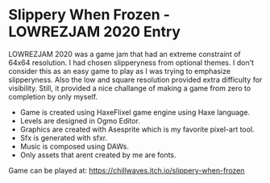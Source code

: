 # Slippery When Frozen - LOWREZJAM 2020 Entry
LOWREZJAM 2020 was a game jam that had an extreme constraint of 64x64 resolution. I had chosen slipperyness from optional themes. I don't consider this as an easy game to play as I was trying to emphasize slipperyness. Also the low and square resolution provided extra difficulty for visibility. Still, it provided a nice challange of making a game from zero to completion by only myself.

- Game is created using HaxeFlixel game engine using Haxe language.
- Levels are designed in Ogmo Editor.
- Graphics are created with Asesprite which is my favorite pixel-art tool.
- Sfx is generated with sfxr.
- Music is composed using DAWs.
- Only assets that arent created by me are fonts.

Game can be played at: https://chillwaves.itch.io/slippery-when-frozen
